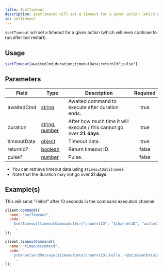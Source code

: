 ```yaml
---
title: $setTimeout
description: $setTimeout will set a timeout for a given action (which will even continue to run after bot restart).
id: setTimeout
---
```


`$setTimeout` will set a timeout for a given action (which will even continue to run after bot restart).

## Usage

```php
$setTimeout[awaitedCmd;duration;timeoutData;returnId?;pulse?]
```

## Parameters

| Field       | Type                                                                                                                                                                                                 | Description                                                            | Required |
| ----------- | ---------------------------------------------------------------------------------------------------------------------------------------------------------------------------------------------------- | ---------------------------------------------------------------------- | :------: |
| awaitedCmd  | [string](https://developer.mozilla.org/en-US/docs/Web/JavaScript/Reference/Global_Objects/String)                                                                                                    | Awaited command to execute after duration ends.                        |   true   |
| duration    | [string](https://developer.mozilla.org/en-US/docs/Web/JavaScript/Reference/Global_Objects/String), [number](https://developer.mozilla.org/en-US/docs/Web/JavaScript/Reference/Global_Objects/Number) | After how much time it will execute / this cannot go over **21 days**. |   true   |
| timeoutData | [object](https://developer.mozilla.org/en-US/docs/Web/JavaScript/Reference/Global_Objects/Object)                                                                                                    | Timeout data.                                                          |   true   |
| returnId?   | [boolean](https://developer.mozilla.org/en-US/docs/Web/JavaScript/Reference/Global_Objects/Boolean)                                                                                                  | Return timeout ID.                                                     |  false   |
| pulse?      | [number](https://developer.mozilla.org/en-US/docs/Web/JavaScript/Reference/Global_Objects/Number)                                                                                                    | Pulse.                                                                 |  false   |

- You can retrieve timeout data using `$timeoutData[name]`.
- Note that the duration may not go over **21 days**.

## Example(s)

This will send "Hello!" after 10 seconds in the command execution channel:

```javascript
client.command({
  name: "setTimeout",
  code: `
    $setTimeout[timeoutCommand;10s;{"channelID": "$channelID", "authorID": "$authorID"};false]
    `,
});

client.timeoutCommand({
  name: "timeoutCommand",
  code: `
    $channelSendMessage[$timeoutData[channelID];Hello, <@$timeoutData[authorID]>!]
    `,
});
```
